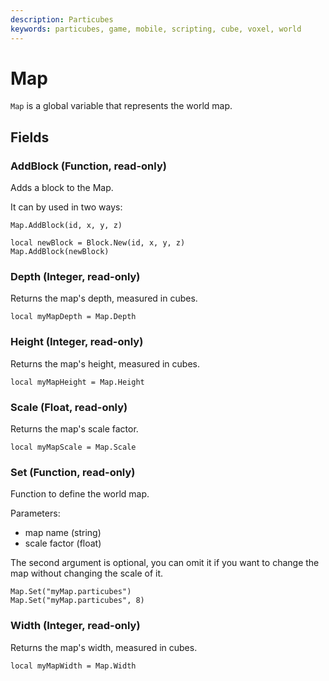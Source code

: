 ```yaml
---
description: Particubes
keywords: particubes, game, mobile, scripting, cube, voxel, world
---
```


# Map

`Map` is a global variable that represents the world map.

## Fields

### AddBlock (Function, read-only)

Adds a block to the Map.

It can by used in two ways:

```
Map.AddBlock(id, x, y, z)
```

```
local newBlock = Block.New(id, x, y, z)
Map.AddBlock(newBlock)
```

### Depth (Integer, read-only)

Returns the map's depth, measured in cubes.

```
local myMapDepth = Map.Depth
```

### Height (Integer, read-only)

Returns the map's height, measured in cubes.

```
local myMapHeight = Map.Height
```

### Scale (Float, read-only)

Returns the map's scale factor.

```
local myMapScale = Map.Scale
```

### Set (Function, read-only)

Function to define the world map.

Parameters:

- map name (string)
- scale factor (float)

The second argument is optional, you can omit it if you want to change the map
without changing the scale of it.

```
Map.Set("myMap.particubes")
Map.Set("myMap.particubes", 8)
```

### Width (Integer, read-only)

Returns the map's width, measured in cubes.

```
local myMapWidth = Map.Width
```
